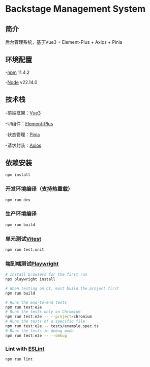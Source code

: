 # Backstage Management System

## 简介

后台管理系统，基于Vue3 + Element-Plus + Axios + Pinia

## 环境配置

-[npm](https://www.npmjs.com/) 11.4.2

-[Node](https://nodejs.org/zh-cn) v22.14.0

## 技术栈

-前端框架：[Vue3](https://vuejs.org/)

-UI组件：[Element-Plus](https://element-plus.org/zh-CN/)

-状态管理：[Pinia](https://pinia.vuejs.org/zh/introduction.html)

-请求封装：[Axios](https://www.axios-http.cn/)

## 依赖安装

```sh
npm install
```

### 开发环境编译（支持热重载）

```sh
npm run dev
```

### 生产环境编译

```sh
npm run build
```

### 单元测试[Vitest](https://vitest.dev/)

```sh
npm run test:unit
```

### 端到端测试[Playwright](https://playwright.dev)

```sh
# Install browsers for the first run
npx playwright install

# When testing on CI, must build the project first
npm run build

# Runs the end-to-end tests
npm run test:e2e
# Runs the tests only on Chromium
npm run test:e2e -- --project=chromium
# Runs the tests of a specific file
npm run test:e2e -- tests/example.spec.ts
# Runs the tests in debug mode
npm run test:e2e -- --debug
```

### Lint with [ESLint](https://eslint.org/)

```sh
npm run lint
```
